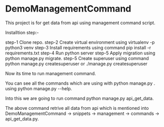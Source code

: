 # DemoManagementCommand
This project is for get data from api using management command script. 

Installtion step:-

step-1 Clone repo.
step-2 Create virtual environment using virtualenv -p python3 venv
step-3 Install requirements using command pip install -r requirements.txt
step-4 Run python server
step-5 Apply migration using python manage.py migrate.
step-5 Create superuser using command python manage.py createsuperuser or ./manage.py createsuperuser

Now its time to run management command.

You can see all the commands which are using with python manage.py <command>. using python manage.py --help.

Into this we are going to run command python manage.py api_get_data.

The above command retrive all data from api which is mentioned into DemoManagementCommand -> snippets -> management -> commands -> api_get_data.py.


